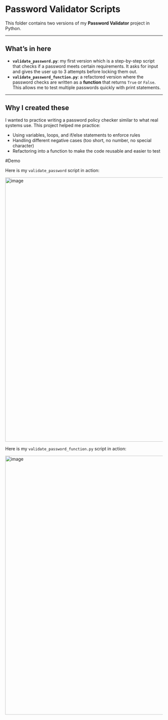# Password Validator Scripts  

This folder contains two versions of my **Password Validator** project in Python.  

---

## What’s in here  
- **`validate_password.py`**: my first version which is a step-by-step script that checks if a password meets certain requirements. It asks for input and gives the user up to 3 attempts before locking them out.  
- **`validate_password_function.py`**: a refactored version where the password checks are written as a **function** that returns `True` or `False`. This allows me to test multiple passwords quickly with print statements.  

---

## Why I created these  
I wanted to practice writing a password policy checker similar to what real systems use. This project helped me practice:  
- Using variables, loops, and if/else statements to enforce rules  
- Handling different negative cases (too short, no number, no special character)  
- Refactoring into a function to make the code reusable and easier to test  

#Demo

Here is my `validate_password` script in action:

<img width="1645" height="845" alt="image" src="https://github.com/user-attachments/assets/1f1137a5-51ea-4d7c-929e-5db90ea96acc" />

Here is my `validate_password_function.py` script in action:

<img width="1655" height="828" alt="image" src="https://github.com/user-attachments/assets/8d725f3b-aeb5-458d-82b8-2937877e13c9" />
